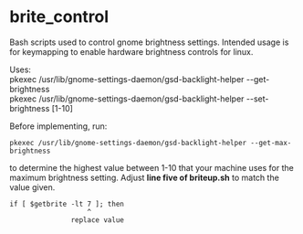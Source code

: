brite_control
=============

Bash scripts used to control gnome brightness settings. Intended usage is for keymapping to enable hardware brightness 
controls for linux.

Uses:  
pkexec /usr/lib/gnome-settings-daemon/gsd-backlight-helper --get-brightness  
pkexec /usr/lib/gnome-settings-daemon/gsd-backlight-helper --set-brightness [1-10]  

Before implementing, run:  

    pkexec /usr/lib/gnome-settings-daemon/gsd-backlight-helper --get-max-brightness  

to determine the highest value between 1-10 that your machine uses for the maximum brightness setting. Adjust **line five
of briteup.sh** to match the value given.

    if [ $getbrite -lt 7 ]; then
                       ^
                   replace value
